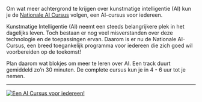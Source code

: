 Om wat meer achtergrond te krijgen over kunstmatige intelligentie (AI) kun je de [Nationale AI Cursus](https://www.ai-cursus.nl/) volgen, een AI-cursus voor iedereen.

Kunstmatige Intelligentie (AI) neemt een steeds belangrijkere plek in het dagelijks leven. Toch bestaan er nog veel misverstanden over deze technologie en de toepassingen ervan. Daarom is er nu de Nationale AI-Cursus, een breed toegankelijk programma voor iedereen die zich goed wil voorbereiden op de toekomst!

Plan daarom wat blokjes om meer te leren over AI. Een track duurt gemiddeld zo’n 30 minuten. De complete cursus kun je in 4 - 6 uur tot je nemen.

* * *

[![Een AI Cursus voor iedereen!](https://www.ai-cursus.nl/wp-content/uploads/2020/06/2020-sidebar-jpg1.jpg)](https://www.ai-cursus.nl/)